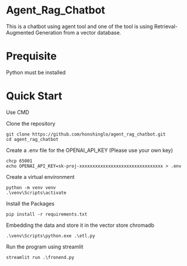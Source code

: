 # Agent_Rag_Chatbot
This is a chatbot using agent tool and one of the tool is using Retrieval-Augmented Generation from a vector database.

# Prequisite
Python must be installed

# Quick Start
Use CMD

Clone the repository
```
git clone https://github.com/honshinglo/agent_rag_chatbot.git
cd agent_rag_chatbot
```

Create a .env file for the OPENAI_API_KEY (Please use your own key)
```
chcp 65001
echo OPENAI_API_KEY=sk-proj-xxxxxxxxxxxxxxxxxxxxxxxxxxxxxxxx > .env
```

Create a virtual environment
```
python -m venv venv
.\venv\Scripts\activate
```

Install the Packages
```
pip install -r requirements.txt
```

Embedding the data and store it in the vector store chromadb
```
.\venv\Scripts\python.exe .\etl.py
```

Run the program using streamlit
```
streamlit run .\fronend.py
```
